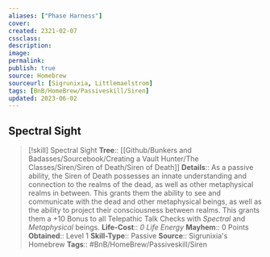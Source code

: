 ```yaml
---
aliases: ["Phase Harness"]
cover: 
created: 2321-02-07
cssclass: 
description: 
image: 
permalink: 
publish: true
source: Homebrew
sourceurl: [Sigrunixia, Littlemaelstrom]
tags: [BnB/HomeBrew/Passiveskill/Siren]
updated: 2023-06-02
---
```


## Spectral Sight

> [!skill] Spectral Sight
> **Tree**:: [[Github/Bunkers and Badasses/Sourcebook/Creating a Vault Hunter/The Classes/Siren/Siren of Death/Siren of Death]]
> **Details**:: As a passive ability, the Siren of Death possesses an innate understanding and connection to the realms of the dead, as well as other metaphysical realms in between. This grants them the ability to see and communicate with the dead and other metaphysical beings, as well as the ability to project their consciousness between realms. This grants them a +10 Bonus to all Telepathic Talk Checks with *Spectral* and *Metaphysical* beings.
> **Life-Cost**:: *0 Life Energy*
> **Mayhem**:: 0 Points
> **Obtained**:: Level 1
> **Skill-Type**:: Passive
> **Source**:: Sigrunixia's Homebrew
> **Tags**:: #BnB/HomeBrew/Passiveskill/Siren
